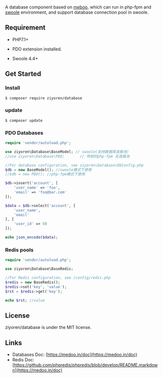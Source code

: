 
A database component based on [meboo](https://github.com/catfan/Medoo), which can run in php-fpm and [swoole](https://github.com/swoole/swoole-src) environment, and support database connection pool in swoole.

## Requirement
* PHP7.1+

* PDO extension installed.

* Swoole 4.4+

## Get Started

### Install 
```
$ composer require ziyoren/database
```

### update
```
$ composer update
```

### PDO Databases
```php
require 'vendor/autoload.php';

use ziyoren\Database\BaseModel; // swoole(支持数据库连接池)
//use ziyoren\Database\PDO;       // 传统的php-fpm 无连接池

//For database configuration, see ziyoren\Database\DbConfig.php
$db = new BaseModel(); //swoole模式下使用
//$db = new PDO(); //php-fpm模式下使用

$db->insert('account', [
    'user_name' => 'foo',
    'email' => 'foo@bar.com'
]);

$data = $db->select('account', [
    'user_name',
    'email'
], [
    'user_id' => 50
]);

echo json_encode($data);
```

### Redis pools
```php
require 'vendor/autoload.php';

use ziyoren\Database\BaseRedis;

//For Redis configuration, see /config/redis.php
$redis = new BaseRedis();
$redis->set('key', 'value');
$rst = $redis->get('key');

echo $rst; //value
```

## License

ziyoren/database is under the MIT license.

## Links
* Databases Doc: [https://medoo.in/doc](https://medoo.in/doc)
* Redis Doc: [https://github.com/phpredis/phpredis/blob/develop/README.markdown](https://medoo.in/doc)